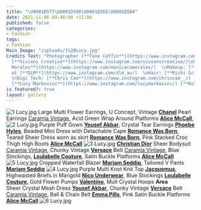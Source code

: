 ```yaml
---
title: "\U0001D577\U0001D580\U0001D56E\U0001D584"
date: 2021-11-06 09:48:00 +11:00
published: false
categories:
- Fashion
tags:
- Fashion
Main Image: "/uploads/1%20Lucy.jpg"
Credits Text: "Photographer [**Tane Coffin**](https://www.instagram.com/tanecoffin/),
  [**Viviens Creative**](https://www.instagram.com/vivienscreative/)\nStylist: [**Monica
  Morales**](https://www.instagram.com/monicacamorales/)  \nMakeup: [**Mikele Simone**](https://www.instagram.com/mikelesimonebeauty/)
  at [**DLM**](https://www.instagram.com/dlm_au/)  \nHair: [**Richi Grisillio**](https://www.instagram.com/richi_grisillo/)
  \nDigi Tech: [**Chris Cao**](https://www.instagram.com/chriscao__/)   \n\n\nModel:
  [**Lucy Markovicc**](https://www.instagram.com/lucymarkovicc/) [**Kult Australia**](https://www.instagram.com/kultaustralia/)\n\n\n\n"
is featured?: true
layout: gallery
---
```


![1 Lucy.jpg](/uploads/1%20Lucy.jpg)
Large Multi Flower Earrings, U Concept,
Vintage [**Chanel**](https://www.instagram.com/chanelofficial/?hl=en) Pearl Earrings [Caramia Vintage](https://www.instagram.com/caramiavintage/),
Acid Green Wrap Around Platforms [**Alice McCall**](https://www.instagram.com/alicemccallptyltd/),
![2 Lucy.jpg](/uploads/2%20Lucy.jpg)
Purple Puff Gown [**Yousef Akbar**](https://www.instagram.com/yousefakbarofficial/),
Crystal Tear Earrings [**Phoebe Hyles**](https://www.instagram.com/phoebehyles/), 
Beaded Mini Dress with Detachable Cape [**Romance Was Born**](https://www.instagram.com/romancewasborn/?hl=en),
Teared Sheer Dress worn as skirt [**Romance Was Born**](https://www.instagram.com/romancewasborn/?hl=en),
Pink Stacked Croc Thigh High Boots [**Alice McCall**](https://www.instagram.com/alicemccallptyltd/)
![3 Lucy.jpg](/uploads/3%20Lucy.jpg)
[**Christian Dior**](https://www.instagram.com/dior/#) Sheer Bodysuit [Caramia Vintage](https://www.instagram.com/caramiavintage/),
Chunky Vintage [**Versace**](https://www.instagram.com/versace/) Belt [Caramia Vintage](https://www.instagram.com/caramiavintage/),
Blue Stockings, [**Loulabelle Couture**](https://www.instagram.com/loulabellecouture/),
Satin Buckle Platforms [**Alice McCall**](https://www.instagram.com/alicemccallptyltd/)
![5 Lucy.jpg](/uploads/5%20Lucy.jpg)
Cropped Waterfall Blazer [**Mariam Seddiq**](https://www.instagram.com/mariamseddiq/),
Tailored V Pants [**Mariam Seddiq**](https://www.instagram.com/mariamseddiq/)
![4 Lucy.jpg](/uploads/4%20Lucy.jpg)
Purple Multi Knot Knit Top [**Jacquemus**](https://www.instagram.com/jacquemus/),
Highwasted Briefs in Marigold [**Nico Underwear**](https://www.instagram.com/nicounderwear/),
Blue Stockings [**Loulabelle Couture**](https://www.instagram.com/loulabellecouture/),
Gold Flower Pumps [**Valentino**](https://www.instagram.com/maisonvalentino/),
Mult Crystal Hoops **Area**  
Sheer Crystal Mesh Dress [**Yousef Akbar**](https://www.instagram.com/yousefakbarofficial/),
Chunky Vintage [**Versace**](https://www.instagram.com/versace/) Belt [Caramia Vintage](https://www.instagram.com/caramiavintage/),
Ball & Chain Belt [**Emma Pills**](https://shopemmapills.com/),
Pink Satin Buckle Platforms [**Alice McCall**](https://www.instagram.com/alicemccallptyltd/)
![6 Lucy.jpg](/uploads/6%20Lucy.jpg)

